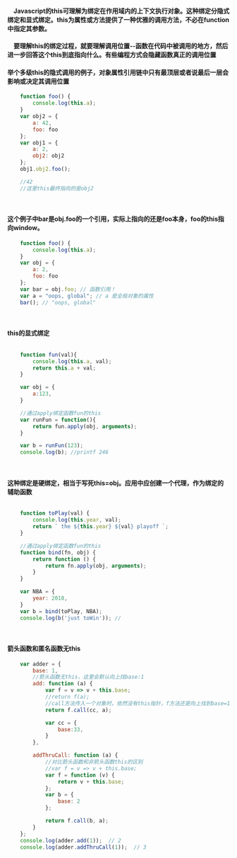 
#### &emsp;Javascript的this可理解为绑定在作用域内的上下文执行对象。这种绑定分隐式绑定和显式绑定。this为属性或方法提供了一种优雅的调用方法，不必在function中指定其参数。
#### &emsp;要理解this的绑定过程，就要理解调用位置--函数在代码中被调用的地方，然后进一步回答这个this到底指向什么。有些编程方式会隐藏函数真正的调用位置

#### 举个多级this的隐式调用的例子，对象属性引用链中只有最顶层或者说最后一层会影响或决定其调用位置

```javascript
    function foo() {
        console.log(this.a);
    }
    var obj2 = {
        a: 42,
        foo: foo
    };
    var obj1 = {
        a: 2,
        obj2: obj2
    };
    obj1.obj2.foo(); 

    //42
    //这里this最终指向的是obj2

```
<br>

#### 这个例子中bar是obj.foo的一个引用，实际上指向的还是foo本身，foo的this指向window。

```javascript
    function foo() {
        console.log(this.a);
    }
    var obj = {
        a: 2,
        foo: foo
    };
    var bar = obj.foo; // 函数引用！
    var a = "oops, global"; // a 是全局对象的属性
    bar(); // "oops, global"
```
<br>

#### this的显式绑定

```javascript

    function fun(val){
        console.log(this.a, val);
        return this.a + val;
    }

    var obj = {
        a:123,
    }

    //通过apply绑定函数fun的this
    var runFun = function(){
        return fun.apply(obj, arguments);
    }

    var b = runFun(123);
    console.log(b); //printf 246

```
<br>


#### 这种绑定是硬绑定，相当于写死this=obj。应用中应创建一个代理，作为绑定的辅助函数

```javascript

    function toPlay(val) {
        console.log(this.year, val);
        return ` the ${this.year} ${val} playoff `;
    }

    //通过apply绑定函数fun的this
    function bind(fn, obj) {
        return function () {
            return fn.apply(obj, arguments);
        }
    }

    var NBA = {
        year: 2018,
    }
    var b = bind(toPlay, NBA);
    console.log(b('just toWin')); //

```
<br>

#### 箭头函数和匿名函数无this

```javascript
    var adder = {
        base: 1,
        //箭头函数无this，这里会默认向上找base:1
        add: function (a) {
            var f = v => v + this.base;
            //return f(a);
            //call方法传入一个对象时，依然没有this指针，f方法还是向上找到base=1
            return f.call(cc, a);   

            var cc = {
                base:33,
            }
        },

        addThruCall: function (a) {
            //对比箭头函数和非箭头函数this的区别
            //var f = v => v + this.base;
            var f = function (v) {
                return v + this.base;
            };
            var b = {
                base: 2
            };

            return f.call(b, a);
        }
    };
    console.log(adder.add(1));  // 2
    console.log(adder.addThruCall(1));  // 3
```

